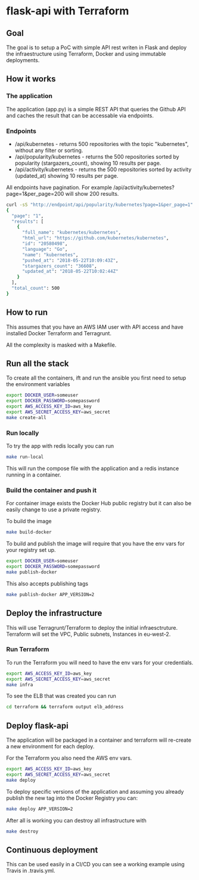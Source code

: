 # flask-api with Terraform

## Goal
The goal is to setup a PoC with simple API rest writen in Flask and deploy the infraestructure using Terraform, Docker and using immutable deployments.

## How it works
### The application
The application (app.py) is a simple REST API that queries the Github API and caches the result that can be accessable via endpoints.

### Endpoints
* /api/kubernetes - returns 500 repositories with the topic "kubernetes", without any filter or sorting.
* /api/popularity/kubernetes - returns the 500 repositories sorted by popularity (stargazers_count), showing 10 results per page.
* /api/activity/kubernetes - returns the 500 repositories sorted by activity (updated_at) showing 10 results per page.

All endpoints have pagination. For example /api/activity/kubernetes?page=1&per_page=200 will show 200 results.

```bash
curl -sS "http://endpoint/api/popularity/kubernetes?page=1&per_page=1" | jq
{
  "page": "1",
  "results": [
    {
      "full_name": "kubernetes/kubernetes",
      "html_url": "https://github.com/kubernetes/kubernetes",
      "id": "20580498",
      "language": "Go",
      "name": "kubernetes",
      "pushed_at": "2018-05-22T10:09:43Z",
      "stargazers_count": "36608",
      "updated_at": "2018-05-22T10:02:44Z"
    }
  ],
  "total_count": 500
}
```

## How to run
This assumes that you have an AWS IAM user with API access and have installed Docker Terraform and Terragrunt.

All the complexity is masked with a Makefile.

## Run all the stack
To create all the containers, ift and run the ansible you first need to setup the environment variables
```bash
export DOCKER_USER=someuser
export DOCKER_PASSWORD=somepassword
export AWS_ACCESS_KEY_ID=aws_key
export AWS_SECRET_ACCESS_KEY=aws_secret
make create-all
```
### Run locally
To try the app with redis locally you can run
```bash
make run-local
```

This will run the compose file with the application and a redis instance running in a container.

### Build the container and push it
For container image exists the Docker Hub public registry but it can also be easily change to use a private registry.

To build the image
```bash
make build-docker
````

To build and publish the image will require that you have the env vars for your registry set up.
```bash
export DOCKER_USER=someuser
export DOCKER_PASSWORD=somepassword
make publish-docker
```

This also accepts publishing tags
```bash
make publish-docker APP_VERSION=2
```

## Deploy the infrastructure
This will use Terragrunt/Terraform to deploy the initial infraesctruture. Terraform will set the VPC, Public subnets, Instances in eu-west-2.

### Run Terraform
To run the Terraform you will need to have the env vars for your credentials.
```bash
export AWS_ACCESS_KEY_ID=aws_key
export AWS_SECRET_ACCESS_KEY=aws_secret
make infra
```

To see the ELB that was created you can run
```bash
cd terraform && terraform output elb_address
```

## Deploy flask-api
The application will be packaged in a container and terraform will re-create a new environment for each deploy.

For the Terraform you also need the AWS env vars.
```bash
export AWS_ACCESS_KEY_ID=aws_key
export AWS_SECRET_ACCESS_KEY=aws_secret
make deploy
```

To deploy specific versions of the application and assuming you already publish the new tag into the Docker Registry you can:

```bash
make deploy APP_VERSION=2
```

After all is working you can destroy all infrastructure with
```bash
make destroy
```


## Continuous deployment
This can be used easily in a CI/CD you can see a working example using Travis in .travis.yml.

